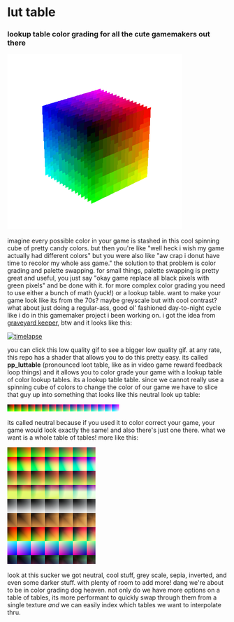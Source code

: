 # lut table

### lookup table color grading for all the cute gamemakers out there

![spincube](https://github.com/attic-stuff/lut-table/blob/main/spincube.gif)

imagine every possible color in your game is stashed in this cool spinning cube of pretty candy colors. but then you're like "well heck i wish my game actually had different colors" but you were also like "aw crap i donut have time to recolor my whole ass game." the solution to that problem is color grading and palette swapping. for small things, palette swapping is pretty great and useful, you just say "okay game replace all black pixels with green pixels" and be done with it. for more complex color grading you need to use either a bunch of math (yuck!) or a lookup table. want to make your game look like its from the 70s? maybe greyscale but with cool contrast? what about just doing a regular-ass, good ol' fashioned day-to-night cycle like i do in this gamemaker project i been working on. i got the idea from [graveyard keeper](www.gamedeveloper.com/programming/graveyard-keeper-how-the-graphics-effects-are-made), btw and it looks like this:

[![timelapse](https://github.com/attic-stuff/lut-table/blob/main/timelapse.gif)](https://i.imgur.com/QSgGEdX.mp4)

you can click this low quality gif to see a bigger low quality gif. at any rate, this repo has a shader that allows you to do this pretty easy. its called **pp_luttable** (pronounced loot table, like as in video game reward feedback loop things) and it allows you to color grade your game with a lookup table of color lookup tables. its a lookup table table. since we cannot really use a spinning cube of colors to change the color of our game we have to slice that guy up into something that looks like this neutral look up table:

![neutral16x](https://github.com/attic-stuff/lut-table/blob/main/neutral16x.png)

its called neutral because if you used it to color correct your game, your game would look exactly the same! and also there's just one there. what we want is a whole table of tables! more like this:

![16xtable](https://github.com/attic-stuff/lut-table/blob/main/16xtable.png)

look at this sucker we got neutral, cool stuff, grey scale, sepia, inverted, and even some darker stuff. with plenty of room to add more! dang we're about to be in color grading dog heaven. not only do we have more options on a table of tables, its more performant to quickly swap through them from a single texture _and_ we can easily index which tables we want to interpolate thru. 

